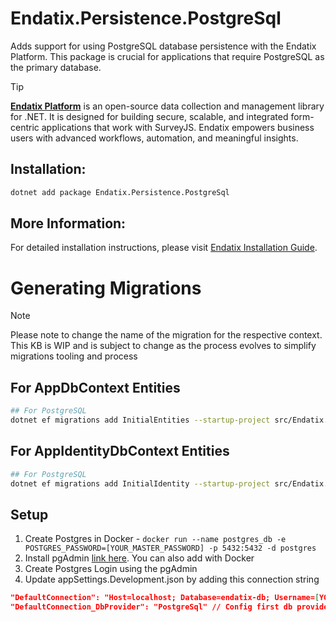 # Endatix.Persistence.PostgreSql

Adds support for using PostgreSQL database persistence with the Endatix Platform. This package is crucial for applications that require PostgreSQL as the primary database.

>[!TIP]
>**[Endatix Platform](https://github.com/endatix/endatix)** is an open-source data collection and management library for .NET. It is designed for building secure, scalable, and integrated form-centric applications that work with SurveyJS. Endatix empowers business users with advanced workflows, automation, and meaningful insights.

## Installation:

```bash
dotnet add package Endatix.Persistence.PostgreSql
```

## More Information:
For detailed installation instructions, please visit [Endatix Installation Guide](https://docs.endatix.com/docs/getting-started/installation).

# Generating Migrations

>[!NOTE]
>Please note to change the name of the migration for the respective context. This KB is WIP and is subject to change as the process evolves to simplify migrations tooling and process

## For AppDbContext Entities
```bash
## For PostgreSQL
dotnet ef migrations add InitialEntities --startup-project src/Endatix.WebHost --project src/Endatix.Persistence.PostgreSql  --context AppDbContext --output-dir Migrations/AppEntities
```

## For AppIdentityDbContext Entities

```bash
## For PostgreSQL
dotnet ef migrations add InitialIdentity --startup-project src/Endatix.WebHost --project src/Endatix.Persistence.PostgreSql  --context AppIdentityDbContext --output-dir Migrations/AppIdentity
```



## Setup

1. Create Postgres in Docker - `docker run --name postgres_db -e POSTGRES_PASSWORD=[YOUR_MASTER_PASSWORD] -p 5432:5432 -d postgres`
2. Install pgAdmin [link here](https://www.pgadmin.org/). You can also add with Docker
3. Create Postgres Login using the pgAdmin
4. Update appSettings.Development.json by adding this connection string
```json
"DefaultConnection": "Host=localhost; Database=endatix-db; Username=[YOUR_PG_LOGIN]; Password=[YOUR_PG_PASSWORD]",
"DefaultConnection_DbProvider": "PostgreSql" // Config first db provider setter. Not required if you configure the DB Provider via c# code.
```